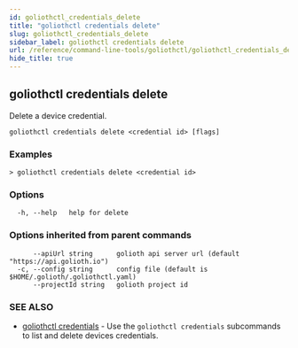 ```yaml
---
id: goliothctl_credentials_delete
title: "goliothctl credentials delete"
slug: goliothctl_credentials_delete
sidebar_label: goliothctl credentials delete
url: /reference/command-line-tools/goliothctl/goliothctl_credentials_delete/
hide_title: true
---
```

## goliothctl credentials delete

Delete a device credential.

```
goliothctl credentials delete <credential id> [flags]
```

### Examples

```
> goliothctl credentials delete <credential id>
```

### Options

```
  -h, --help   help for delete
```

### Options inherited from parent commands

```
      --apiUrl string      golioth api server url (default "https://api.golioth.io")
  -c, --config string      config file (default is $HOME/.golioth/.goliothctl.yaml)
      --projectId string   golioth project id
```

### SEE ALSO

* [goliothctl credentials](/reference/command-line-tools/goliothctl/goliothctl_credentials/)	 - Use the `goliothctl credentials` subcommands to list and delete devices credentials.

